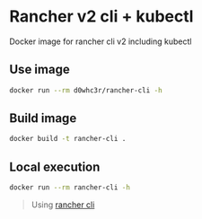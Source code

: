 # Rancher v2 cli + kubectl
Docker image for rancher cli v2 including kubectl

## Use image

```bash
docker run --rm d0whc3r/rancher-cli -h
```

## Build image

```bash
docker build -t rancher-cli .
```

## Local execution

```bash
docker run --rm rancher-cli -h
```

> Using [rancher cli](https://rancher.com/docs/rancher/v2.x/en/cli/)
